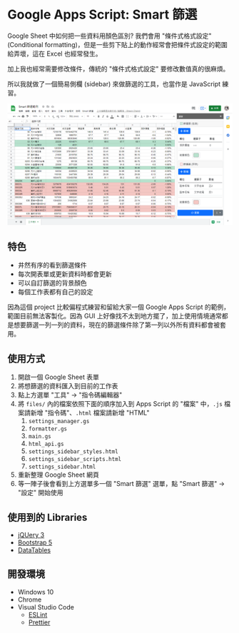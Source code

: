 # Google Apps Script: Smart 篩選

Google Sheet 中如何把一些資料用顏色區別? 我們會用 "條件式格式設定" (Conditional formatting)，但是一些剪下貼上的動作經常會把條件式設定的範圍給弄壞，這在 Excel 也經常發生。

加上我也經常需要修改條件，傳統的 "條件式格式設定" 要修改數值真的很麻煩。

所以我就做了一個簡易側欄 (sidebar) 來做篩選的工具，也當作是 JavaScript 練習。

![screenshot](./images/screenshot.png)

## 特色

- 井然有序的看到篩選條件
- 每次開表單或更新資料時都會更新
- 可以自訂篩選的背景顏色
- 每個工作表都有自己的設定

因為這個 project 比較偏程式練習和留給大家一個 Google Apps Script 的範例，範圍目前無法客製化。因為 GUI 上好像找不太到地方擺了，加上使用情境通常都是想要篩選一列一列的資料，現在的篩選條件除了第一列以外所有資料都會被套用。

## 使用方式

1. 開啟一個 Google Sheet 表單
2. 將想篩選的資料匯入到目前的工作表
3. 點上方選單 "工具" -> "指令碼編輯器"
4. 將 `files/` 內的檔案依照下面的順序加入到 Apps Script 的 "檔案" 中，`.js` 檔案請新增 "指令碼"、`.html` 檔案請新增 "HTML"
    1. `settings_manager.gs`
    2. `formatter.gs`
    3. `main.gs`
    4. `html_api.gs`
    5. `settings_sidebar_styles.html`
    6. `settings_sidebar_scripts.html`
    7. `settings_sidebar.html`
5. 重新整理 Google Sheet 網頁
6. 等一陣子後會看到上方選單多一個 "Smart 篩選" 選單，點 "Smart 篩選" -> "設定" 開始使用

## 使用到的 Libraries

- [jQUery 3](https://jquery.com/)
- [Bootstrap 5](https://getbootstrap.com/)
- [DataTables](https://datatables.net/)

## 開發環境

- Windows 10
- Chrome
- Visual Studio Code
    - [ESLint](https://marketplace.visualstudio.com/items?itemName=dbaeumer.vscode-eslint)
    - [Prettier](https://marketplace.visualstudio.com/items?itemName=esbenp.prettier-vscode)
